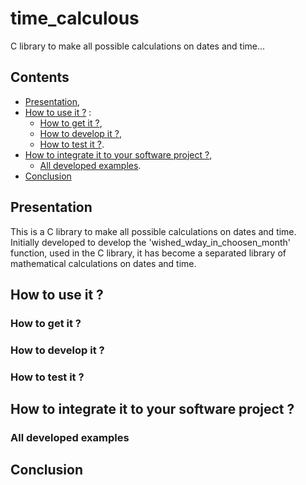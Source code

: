 # time_calculous

C library to make all possible calculations on dates and time...

## Contents

* [Presentation](#presentation),
* [How to use it ?](#how_to_use_it) :
  * [How to get it ?](#how_to_get_it),
  * [How to develop it ?](#how_to_develop_it),
  * [How to test it ?](#how_to_test_it).
* [How to integrate it to your software project ?](#how_to_integrate_it_to_your_software_project),
  * [All developed examples](#all_developed_examples).
* [Conclusion](#conclusion)

<a href="presentation"></a>
## Presentation

This is a C library to make all possible calculations on dates and time. Initially developed to develop the 'wished_wday_in_choosen_month' function, used in the []() C library, it has become a separated library of mathematical calculations on dates and time.

<a href="how_to_use_it"></a>
## How to use it ?

<a href="how_to_get_it"></a>
### How to get it ?

<a href="how_to_develop_it"></a>
### How to develop it ?

<a href="how_to_test_it"></a>
### How to test it ?

<a href="how_to_integrate_it_to_your_software_project"></a>
## How to integrate it to your software project ?

<a href="all_developed_examples"></a>
### All developed examples

<a href="conclusion"></a>
## Conclusion
